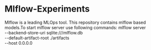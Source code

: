 # Mlflow-Experiments
Mlflow is a leading MLOps tool. This repository contains mlflow based models.To start mlflow server use following commands:
mlflow server \
--backend-store-uri sqlite:///mlflow.db \
--default-artifact-root ./artifacts \
--host 0.0.0.0
